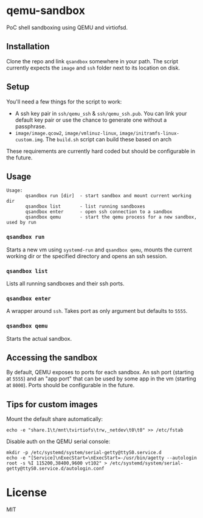 # qemu-sandbox

PoC shell sandboxing using QEMU and virtiofsd.

## Installation

Clone the repo and link `qsandbox` somewhere in your path. The script currently expects the `image` and `ssh` folder next to its location on disk.

## Setup

You'll need a few things for the script to work:

 * A ssh key pair in `ssh/qemu_ssh` & `ssh/qemu_ssh.pub`. You can link your default key pair or use the chance to generate one without a passphrase.
 * `image/image.qcow2`, `image/vmlinuz-linux`, `image/initramfs-linux-custom.img`. The `build.sh` script can build these based on arch

These requirements are currently hard coded but should be configurable in the future.

## Usage

```
Usage:
       qsandbox run [dir]  - start sandbox and mount current working dir
       qsandbox list       - list running sandboxes
       qsandbox enter      - open ssh connection to a sandbox
       qsandbox qemu       - start the qemu process for a new sandbox, used by run
```

### `qsandbox run`

Starts a new vm using `systemd-run` and `qsandbox qemu`, mounts the current working dir or the specified directory and opens an ssh session.

### `qsandbox list`

Lists all running sandboxes and their ssh ports.

### `qsandbox enter`

A wrapper around `ssh`. Takes port as only argument but defaults to `5555`.

### `qsandbox qemu`

Starts the actual sandbox.

## Accessing the sandbox

By default, QEMU exposes to ports for each sandbox. An ssh port (starting at `5555`) and an "app port" that can be used by some app in the vm (starting at `8000`). Ports should be configurable in the future.

## Tips for custom images

Mount the default share automatically:

```
echo -e "share.1\t/mnt\tvirtiofs\trw,_netdev\t0\t0" >> /etc/fstab
```

Disable auth on the QEMU serial console:

```
mkdir -p /etc/systemd/system/serial-getty@ttyS0.service.d
echo -e "[Service]\nExecStart=\nExecStart=-/usr/bin/agetty --autologin root -s %I 115200,38400,9600 vt102" > /etc/systemd/system/serial-getty@ttyS0.service.d/autologin.conf
````

# License

MIT
